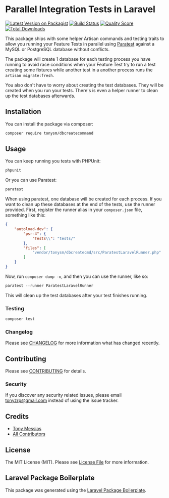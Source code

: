 # Parallel Integration Tests in Laravel

[![Latest Version on Packagist](https://img.shields.io/packagist/v/tonysm/dbcreatecommand.svg?style=flat-square)](https://packagist.org/packages/tonysm/dbcreatecommand)
[![Build Status](https://img.shields.io/travis/tonysm/dbcreatecommand/master.svg?style=flat-square)](https://travis-ci.org/tonysm/dbcreatecommand)
[![Quality Score](https://img.shields.io/scrutinizer/g/tonysm/dbcreatecommand.svg?style=flat-square)](https://scrutinizer-ci.com/g/tonysm/dbcreatecommand)
[![Total Downloads](https://img.shields.io/packagist/dt/tonysm/dbcreatecommand.svg?style=flat-square)](https://packagist.org/packages/tonysm/dbcreatecommand)

This package ships with some helper Artisan commands and testing traits to allow you running your Feature Tests in parallel using [Paratest](https://github.com/paratestphp/paratest) against a MySQL or PostgreSQL database without conflicts.

The package will create 1 database for each testing process you have running to avoid race conditions when your Feature Test try to run a test creating some fixtures while another test in a another process runs the `artisan migrate:fresh`.

You also don't have to worry about creating the test databases. They will be created when you run your tests. There's is even a helper runner to clean up the test databases afterwards.

## Installation

You can install the package via composer:

```bash
composer require tonysm/dbcreatecommand
```

## Usage

You can keep running you tests with PHPUnit:

``` php
phpunit
```

Or you can use Paratest:

``` php
paratest
```

When using paratest, one database will be created for each process. If you want to clean up these databases at the end of the tests, use the runner provided. First, register the runner alias in your `composer.json` file, something like this:

```json
{
    "autoload-dev": {
        "psr-4": {
            "Tests\\": "tests/"
        },
        "files": [
            "vendor/tonysm/dbcreatecmd/src/ParatestLaravelRunner.php"
        ]
    }
}
```

Now, run `composer dump -o`, and then you can use the runner, like so:

```php
paratest --runner ParatestLaravelRunner
```

This will clean up the test databases after your test finishes running.

### Testing

``` bash
composer test
```

### Changelog

Please see [CHANGELOG](CHANGELOG.md) for more information what has changed recently.

## Contributing

Please see [CONTRIBUTING](CONTRIBUTING.md) for details.

### Security

If you discover any security related issues, please email tonyzrp@gmail.com instead of using the issue tracker.

## Credits

- [Tony Messias](https://github.com/tonysm)
- [All Contributors](../../contributors)

## License

The MIT License (MIT). Please see [License File](LICENSE.md) for more information.

## Laravel Package Boilerplate

This package was generated using the [Laravel Package Boilerplate](https://laravelpackageboilerplate.com).
